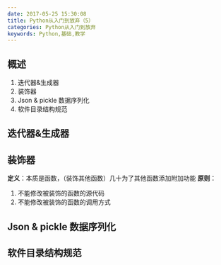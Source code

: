 ```yaml
---
date: 2017-05-25 15:30:08
title: Python从入门到放弃（5）
categories: Python从入门到放弃
keywords: Python,基础,教学
---
```

## 概述
>
1. 迭代器&生成器
2. 装饰器
3. Json & pickle 数据序列化
4. 软件目录结构规范

<!-- more -->
<!-- 这是　　缩进-->
## 迭代器&生成器

## 装饰器
**定义**：本质是函数，（装饰其他函数）几十为了其他函数添加附加功能
**原则**：
1. 不能修改被装饰的函数的源代码
2. 不能修改被装饰的函数的调用方式
## Json & pickle 数据序列化

## 软件目录结构规范

<!-- <iframe frameborder="no" border="0" marginwidth="0" marginheight="0" width=100% height=86 src="//music.163.com/outchain/player?type=2&id=songid&auto=1&height=66"></iframe> -->